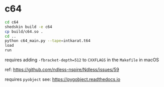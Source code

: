 # c64

```bash
cd c64
shedskin build -e c64
cp build/c64.so .
cd ..
python c64_main.py --tape=intkarat.t64
load
run
```

requires adding `-fbracket-depth=512` to `CXXFLAGS` in the `Makefile` in macOS

ref: https://github.com/ndless-nspire/Ndless/issues/59

requires `pyobject` see: https://pygobject.readthedocs.io
